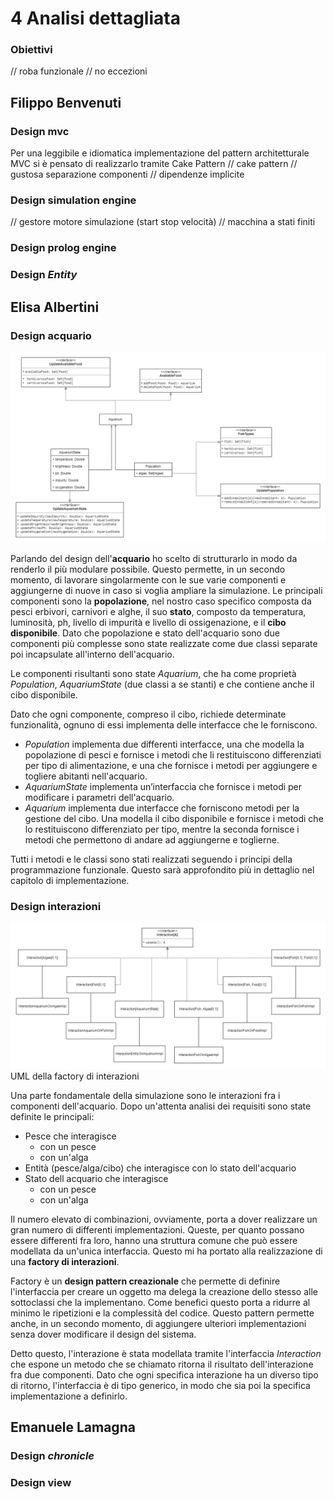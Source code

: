 # 4 Analisi dettagliata

### Obiettivi
// roba funzionale
// no eccezioni

## Filippo Benvenuti

### Design mvc
Per una leggibile e idiomatica implementazione del pattern architetturale MVC si è pensato di realizzarlo tramite Cake Pattern
// cake pattern
// gustosa separazione componenti
// dipendenze implicite

### Design simulation engine
// gestore motore simulazione (start stop velocità)
// macchina a stati finiti

### Design prolog engine

### Design *Entity*

## Elisa Albertini

### Design acquario

![UML_acquario<](img/UML_aquarium.png)

Parlando del design dell'**acquario** ho scelto di strutturarlo in modo da renderlo il più modulare possibile. Questo permette, in un secondo momento, di lavorare singolarmente con le sue varie componenti e aggiungerne di nuove in caso si voglia ampliare la simulazione.
Le principali componenti sono la **popolazione**, nel nostro caso specifico composta da pesci erbivori, carnivori e alghe, il suo **stato**, composto da temperatura, luminosità, ph, livello di impurità e livello di ossigenazione, e il **cibo disponibile**. Dato che popolazione e stato dell'acquario sono due componenti più complesse sono state realizzate come due classi separate poi incapsulate all'interno dell'acquario.
 
Le componenti risultanti sono state *Aquarium*, che ha come proprietà *Population*, *AquariumState* (due classi a se stanti) e che contiene anche il cibo disponibile.
 
Dato che ogni componente, compreso il cibo, richiede determinate funzionalità, ognuno di essi implementa delle interfacce che le forniscono. 
* *Population* implementa due differenti interfacce, una che modella la popolazione di pesci e fornisce i metodi che li restituiscono differenziati per tipo di alimentazione, e una che fornisce i metodi per aggiungere e togliere abitanti nell'acquario.
* *AquariumState* implementa un’interfaccia che fornisce i metodi per modificare i parametri dell'acquario.
* *Aquarium* implementa due interfacce che forniscono metodi per la gestione del cibo. Una modella il cibo disponibile e fornisce i metodi che lo restituiscono differenziato per tipo, mentre la seconda fornisce i metodi che permettono di andare ad aggiungerne e toglierne.
 
Tutti i metodi e le classi sono stati realizzati seguendo i principi della programmazione funzionale. Questo sarà approfondito più in dettaglio nel capitolo di implementazione.


### Design interazioni
![UML_interaction](img/UML_Interaction.png)
UML della factory di interazioni

Una parte fondamentale della simulazione sono le interazioni fra i componenti dell'acquario.
Dopo un'attenta analisi dei requisiti sono state definite le principali:
* Pesce che interagisce
    * con un pesce
    * con un'alga
* Entità (pesce/alga/cibo) che interagisce con lo stato dell'acquario
* Stato dell acquario che interagisce
  * con un pesce
  * con un'alga
 
 Il numero elevato di combinazioni, ovviamente, porta a dover realizzare un gran numero di differenti implementazioni. Queste, per quanto possano essere differenti fra loro, hanno una struttura comune che può essere modellata da un'unica interfaccia. Questo mi ha portato alla realizzazione di una **factory di interazioni**. 
 
Factory è un **design pattern creazionale** che permette di definire l'interfaccia per creare un oggetto ma delega la creazione dello stesso alle sottoclassi che la implementano.
Come benefici questo porta a ridurre al minimo le ripetizioni e la complessità del codice. Questo pattern permette anche, in un secondo momento, di aggiungere ulteriori implementazioni senza dover modificare il design del sistema.
 
Detto questo, l'interazione è stata modellata tramite l'interfaccia *Interaction* che espone un metodo che se chiamato ritorna il risultato dell'interazione fra due componenti. Dato che ogni specifica interazione ha un diverso tipo di ritorno, l'interfaccia è di tipo generico, in modo che sia poi la specifica implementazione a definirlo.

## Emanuele Lamagna

### Design *chronicle*

### Design view